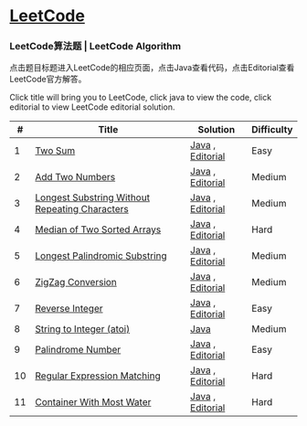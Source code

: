 [LeetCode](https://leetcode.com/)
========

### LeetCode算法题 | LeetCode Algorithm

点击题目标题进入LeetCode的相应页面，点击Java查看代码，点击Editorial查看LeetCode官方解答。

Click title will bring you to LeetCode, click java to view the code, click editorial to view LeetCode editorial solution.

| # | Title | Solution | Difficulty |
|---| ----- | -------- | ---------- |
|1|[Two Sum](https://leetcode.com/problems/two-sum)| [Java](./src/main/java/sum/TwoSum.java) , [Editorial](https://leetcode.com/articles/two-sum)|Easy|
|2|[Add Two Numbers](https://leetcode.com/problems/add-two-numbers)| [Java](./src/main/java/list/AddTwoNumbers.java) , [Editorial](https://leetcode.com/articles/add-two-numbers)|Medium|
|3|[Longest Substring Without Repeating Characters](https://leetcode.com/problems/longest-substring-without-repeating-characters/)| [Java](./src/main/java/string/LongestSubstringWithoutRepeatingCharacters.java) , [Editorial](https://leetcode.com/articles/longest-substring-without-repeating-characters) |Medium|
|4|[Median of Two Sorted Arrays](https://leetcode.com/problems/median-of-two-sorted-arrays)| [Java](./src/main/java/binarySearch/MedianOfTwoSortedArrays.java) , [Editorial](https://leetcode.com/articles/median-of-two-sorted-arrays)|Hard|
|5|[Longest Palindromic Substring](https://leetcode.com/problems/longest-palindromic-substring)| [Java](./src/main/java/string/palindrome/LongestPalindromicSubstring.java) , [Editorial](https://leetcode.com/articles/longest-palindromic-substring)|Medium|
|6|[ZigZag Conversion](https://leetcode.com/problems/zigzag-conversion)| [Java](./src/main/java/string/ZigZagConversion.java) , [Editorial](https://leetcode.com/articles/zigzag-conversion)|Medium|
|7|[Reverse Integer](https://leetcode.com/problems/reverse-integer)| [Java](./src/main/java/number/convert/ReverseInteger.java) , [Editorial](https://leetcode.com/articles/reverse-integer)|Easy|
|8|[String to Integer (atoi)](https://leetcode.com/problems/string-to-integer-atoi)| [Java](./src/main/java/number/convert/StringToInteger.java) |Medium|
|9|[Palindrome Number](https://leetcode.com/problems/palindrome-number)| [Java](./src/main/java/number/palindrome/PalindromeNumber.java) , [Editorial](https://leetcode.com/articles/palindrome-number)|Easy|
|10|[Regular Expression Matching](https://leetcode.com/problems/regular-expression-matching)| [Java](./src/main/java/string/RegularExpressionMatching.java) , [Editorial](https://leetcode.com/articles/regular-expression-matching)|Hard|
|11|[Container With Most Water](https://leetcode.com/problems/container-with-most-water)| [Java](./src/main/java/array/ContainerWithMostWater.java) , [Editorial](https://leetcode.com/articles/container-with-most-water)|Hard|

